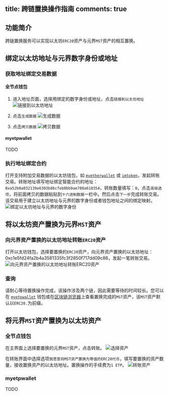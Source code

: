 title: 跨链置换操作指南
comments: true
---

## 功能简介

跨链置换服务可以实现以太坊`ERC20`资产与元界`MST`资产的相互置换。

## 绑定以太坊地址与元界数字身份或地址

### 获取地址绑定交易数据

#### 全节点钱包
1. 进入地址页面，选择用绑定的数字身份或地址，点击`链接到以太坊地址`
![链接到以太坊地址](https://i.imgur.com/LGVc5SP.png)

2. 点击`生成数据`
![生成数据](https://i.imgur.com/UIdqCPZ.png)

3. 点击`拷贝数据`
![拷贝数据](https://i.imgur.com/6kjEyZM.png)

#### myetpwallet
TODO

### 执行地址绑定合约
打开支持附加交易数据的以太坊钱包，如 [`myetherwallet`](https://www.myetherwallet.com/) 或 [`imtoken`](https://token.im/)，发起转账交易。转账地址填写地址绑定智能合约的地址：`0xa52b0a032139e6303b86cfeb0bb9ae780a610354`，转账数量填写：`0`，点击`高级选项`，将前面拷贝的数据粘贴到`十六进制数据`一栏中。然后点击`下一步`完成转账交易。 该交易用于建立以太坊地址与元界的数字身份或者钱包地址之间的绑定映射。
![绑定以太坊地址与元界的数字身份](https://i.imgur.com/XPurSyh.jpg)


## 将以太坊资产置换为元界`MST`资产

### 向元界资产置换的以太坊地址转账`ERC20`资产
打开以太坊钱包，选择要置换的`ERC20`资产，向元界资产置换的以太坊地址：0xc1e5fd24fa2b4a3581335fc3f2850f717dd09c86，发起一笔转账交易。
![向元界资产置换的以太坊地址转账`ERC20`资产](https://i.imgur.com/GAFn530.jpg)

### 查询
请耐心等待置换操作完成，该操作涉及两个链，因此需要等待的时间较长。您可以在 [`myetpwallet`](https://www.myetpwallet.com/) 钱包或在[区块链浏览器](https://explorer.mvs.org/avatar)上查看置换完成的`MST`资产，该`MST`资产默认以`ERC20.`为前缀。


## 将元界`MST`资产置换为以太坊资产

### 全节点钱包
在主界面上选择要置换的元界`MST`资产，点击转账。
![选择资产](https://i.imgur.com/rHpCiHG.png)

在转账界面中选择选项`我愿意将MST资产置换为等值的ERC20代币`，填写要置换的资产数量，接收置换资产的以太坊地址。置换操作的手续费为`1 ETP`。
![转账资产](https://i.imgur.com/Ofv9FIj.png)

### myetpwallet
TODO

